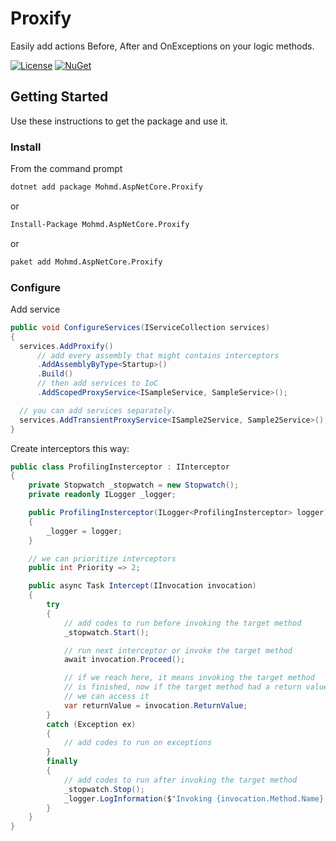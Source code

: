 # Proxify
Easily add actions Before, After and OnExceptions on your logic methods.

[![License](https://img.shields.io/badge/License-MIT-yellow.svg?style=flat-square)](https://github.com/azhdari/Mohmd.JsonResources/blob/master/License.txt)
[![NuGet](https://img.shields.io/badge/nuget-1.1.0-blue.svg?style=flat-square)](https://www.nuget.org/packages/Mohmd.AspNetCore.Proxify/1.1.0)

## Getting Started
Use these instructions to get the package and use it.

### Install
From the command prompt
```bash
dotnet add package Mohmd.AspNetCore.Proxify
```
or
```bash
Install-Package Mohmd.AspNetCore.Proxify
```
or
```bash
paket add Mohmd.AspNetCore.Proxify
```

### Configure
Add service
```csharp
public void ConfigureServices(IServiceCollection services)
{
  services.AddProxify()
      // add every assembly that might contains interceptors
      .AddAssemblyByType<Startup>()
      .Build()
      // then add services to IoC
      .AddScopedProxyService<ISampleService, SampleService>();

  // you can add services separately.
  services.AddTransientProxyService<ISample2Service, Sample2Service>();
}
```

Create interceptors this way:

```csharp
public class ProfilingInsterceptor : IInterceptor
{
    private Stopwatch _stopwatch = new Stopwatch();
    private readonly ILogger _logger;

    public ProfilingInsterceptor(ILogger<ProfilingInsterceptor> logger)
    {
        _logger = logger;
    }

    // we can prioritize interceptors
    public int Priority => 2;

    public async Task Intercept(IInvocation invocation)
    {
        try
        {
            // add codes to run before invoking the target method
            _stopwatch.Start();

            // run next interceptor or invoke the target method
            await invocation.Proceed();

            // if we reach here, it means invoking the target method
            // is finished, now if the target method had a return value
            // we can access it
            var returnValue = invocation.ReturnValue;
        }
        catch (Exception ex)
        {
            // add codes to run on exceptions
        }
        finally
        {
            // add codes to run after invoking the target method
            _stopwatch.Stop();
            _logger.LogInformation($"Invoking {invocation.Method.Name} took {_stopwatch.Elapsed.ToString()} = `{invocation.ReturnValue}`.");
        }
    }
}
```













